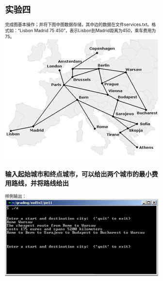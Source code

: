 # 实验四

完成图基本操作；并将下图中图数据存储，其中边的数据在文件services.txt。格式如：“Lisbon Madrid 75 450”，表示Lisbon到Madrid距离为450，乘车费用为75。
![map](resources/map.jpg)

## 输入起始城市和终点城市，可以给出两个城市的最小费用路线，并将路线给出

样例输出：
![sample](resources/sample.jpg)
